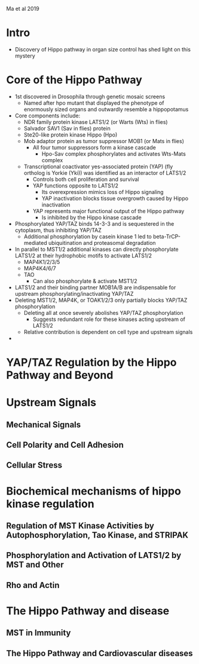 Ma et al 2019

# Intro
- Discovery of Hippo pathway in organ size control has shed light on this mystery
# Core of the Hippo Pathway
- 1st discovered in Drosophila through genetic mosaic screens
	- Named after hpo mutant that displayed the phenotype of enormously sized organs and outwardly resemble a hippopotamus
- Core components include:
	- NDR family protein kinase LATS1/2 (or Warts (Wts) in flies)
	- Salvador SAV1 (Sav in flies) protein
	- Ste20-like protein kinase Hippo (Hpo)
	- Mob adaptor protein as tumor suppressor MOB1 (or Mats in flies)
		- All four tumor suppressors form a kinase cascade
			- Hpo-Sav complex phosphorylates and activates Wts-Mats complex
	- Transcriptional coactivator yes-associated protein (YAP) (fly ortholog is Yorkie (Yki)) was identified as an interactor of LATS1/2 
		- Controls both cell proliferation and survival
		- YAP functions opposite to LATS1/2
			- Its overexpression mimics loss of Hippo signaling
			- YAP inactivation blocks tissue overgrowth caused by Hippo inactivation
		- YAP represents major functional output of the Hippo pathway
			- Is inhibited by the Hippo kinase cascade
- Phosphorylated YAP/TAZ binds 14-3-3 and is sequestered in the cytoplasm, thus inhibiting YAP/TAZ
	- Additional phosphorylation by casein kinase 1 led to beta-TrCP-mediated ubiquitination and proteasomal degradation
- In parallel to MST1/2 additional kinases can directly phosphorylate LATS1/2 at their hydrophobic motifs to activate LATS1/2
	- MAP4K1/2/3/5
	-  MAP4K4/6/7
	- TAO
		- Can also phosphorylate & activate MST1/2
- LATS1/2 and their binding partner MOB1A/B are indispensable for upstream phosphorylating/inactivating YAP/TAZ 
- Deleting MST1/2, MAP4K, or TOAK1/2/3 only partially blocks YAP/TAZ phosphorylation
	- Deleting all at once severely abolishes YAP/TAZ phosphorylation
		- Suggests redundant role for these kinases acting upstream of LATS1/2
	- Relative contribution is dependent on cell type and upstream signals 
- 
# YAP/TAZ Regulation by the Hippo Pathway and Beyond
# Upstream Signals
## Mechanical Signals
## Cell Polarity and Cell Adhesion
## Cellular Stress
# Biochemical mechanisms of hippo kinase regulation
## Regulation of MST Kinase Activities by Autophosphorylation, Tao Kinase, and STRIPAK
## Phosphorylation and Activation of LATS1/2 by MST and Other
## Rho and Actin
# The Hippo Pathway and disease
## MST in Immunity
## The Hippo Pathway and Cardiovascular diseases
